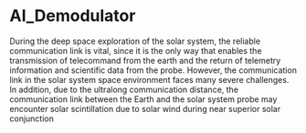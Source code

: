 # AI_Demodulator
During  the  deep  space  exploration  of  the  solar  system,  the  reliable  communication  link  is  vital,  since  it  is  the  only way that enables the transmission of telecommand from the earth and the return of telemetry information and  scientific  data  from  the  probe.  However,  the  communication  link  in  the  solar  system  space  environment  faces many severe challenges. In addition, due to the ultralong communication distance, the communication link between  the  Earth  and  the  solar  system  probe  may  encounter  solar  scintillation  due  to  solar  wind  during  near  superior solar conjunction

